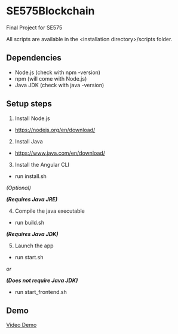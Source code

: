 # SE575Blockchain
Final Project for SE575

All scripts are available in the \<installation directory\>/scripts folder.




## Dependencies
- Node.js (check with npm -version)
- npm (will come with Node.js)
- Java JDK (check with java -version)




## Setup steps


1. Install Node.js

- https://nodejs.org/en/download/



2. Install Java

- https://www.java.com/en/download/


3. Install the Angular CLI

- run install.sh



*(Optional)*

**_(Requires Java JRE)_**

4. Compile the java executable

- run build.sh



**_(Requires Java JDK)_**

5. Launch the app

- run start.sh


*or*


**_(Does not require Java JDK)_**

- run start_frontend.sh




## Demo

[Video Demo](https://youtu.be/aXVfMgTD31o)
